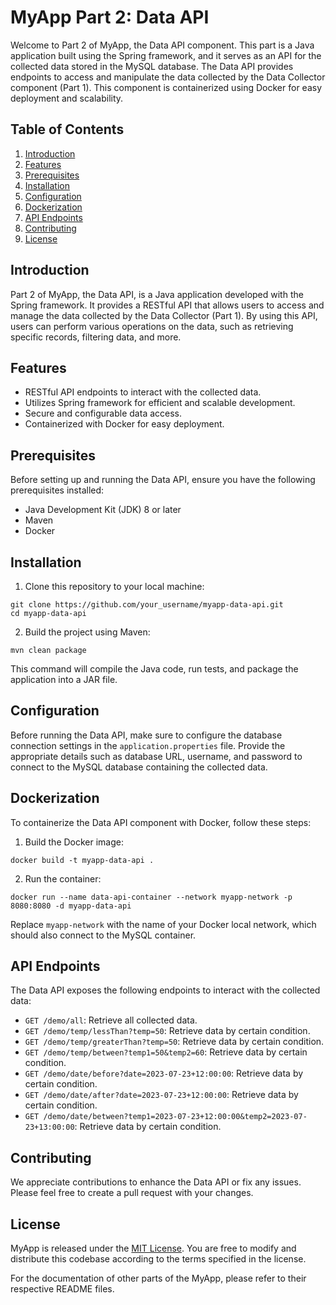 # MyApp Part 2: Data API

Welcome to Part 2 of MyApp, the Data API component. This part is a Java application built using the Spring framework, and it serves as an API for the collected data stored in the MySQL database. The Data API provides endpoints to access and manipulate the data collected by the Data Collector component (Part 1). This component is containerized using Docker for easy deployment and scalability.

## Table of Contents
1. [Introduction](#introduction)
2. [Features](#features)
3. [Prerequisites](#prerequisites)
4. [Installation](#installation)
5. [Configuration](#configuration)
6. [Dockerization](#dockerization)
7. [API Endpoints](#api-endpoints)
8. [Contributing](#contributing)
9. [License](#license)

## Introduction

Part 2 of MyApp, the Data API, is a Java application developed with the Spring framework. It provides a RESTful API that allows users to access and manage the data collected by the Data Collector (Part 1). By using this API, users can perform various operations on the data, such as retrieving specific records, filtering data, and more.

## Features

- RESTful API endpoints to interact with the collected data.
- Utilizes Spring framework for efficient and scalable development.
- Secure and configurable data access.
- Containerized with Docker for easy deployment.

## Prerequisites

Before setting up and running the Data API, ensure you have the following prerequisites installed:

- Java Development Kit (JDK) 8 or later
- Maven
- Docker

## Installation

1. Clone this repository to your local machine:

```
git clone https://github.com/your_username/myapp-data-api.git
cd myapp-data-api
```

2. Build the project using Maven:

```
mvn clean package
```

This command will compile the Java code, run tests, and package the application into a JAR file.

## Configuration

Before running the Data API, make sure to configure the database connection settings in the `application.properties` file. Provide the appropriate details such as database URL, username, and password to connect to the MySQL database containing the collected data.

## Dockerization

To containerize the Data API component with Docker, follow these steps:

1. Build the Docker image:

```
docker build -t myapp-data-api .
```

2. Run the container:

```
docker run --name data-api-container --network myapp-network -p 8080:8080 -d myapp-data-api
```

Replace `myapp-network` with the name of your Docker local network, which should also connect to the MySQL container.

## API Endpoints

The Data API exposes the following endpoints to interact with the collected data:

- `GET /demo/all`: Retrieve all collected data.
- `GET /demo/temp/lessThan?temp=50`: Retrieve data by certain condition.
- `GET /demo/temp/greaterThan?temp=50`: Retrieve data by certain condition.
- `GET /demo/temp/between?temp1=50&temp2=60`: Retrieve data by certain condition.
- `GET /demo/date/before?date=2023-07-23+12:00:00`: Retrieve data by certain condition.
- `GET /demo/date/after?date=2023-07-23+12:00:00`: Retrieve data by certain condition.
- `GET /demo/date/between?temp1=2023-07-23+12:00:00&temp2=2023-07-23+13:00:00`: Retrieve data by certain condition.

## Contributing

We appreciate contributions to enhance the Data API or fix any issues. Please feel free to create a pull request with your changes.

## License

MyApp is released under the [MIT License](LICENSE). You are free to modify and distribute this codebase according to the terms specified in the license.

For the documentation of other parts of the MyApp, please refer to their respective README files.
